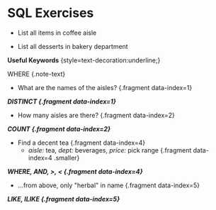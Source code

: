 # SQL Exercises

<div class='row'>
<div class='cell-4'>

* List all items in coffee aisle 

* List all desserts in bakery department

</div>
<div class='cell-2 smallest'>

**Useful Keywords** {style=text-decoration:underline;}

WHERE {.note-text}

</div>
</div><!-- end row -->

<div class='row'>
<div class='cell-4'>

* What are the names of the aisles? {.fragment data-index=1}

</div>
<div class='cell-2 smallest note-text'>

DISTINCT {.fragment data-index=1}

</div>
</div><!-- end row -->

<div class='row'>
<div class='cell-4'>

* How many aisles are there? {.fragment data-index=2}

</div>
<div class='cell-2 smallest note-text'>

COUNT {.fragment data-index=2}

</div>
</div><!-- end row -->

<div class='row'>
<div class='cell-4'>

* Find a decent tea {.fragment data-index=4}
  * *aisle:* tea, *dept:* beverages, *price:* pick range {.fragment data-index=4 .smaller}

</div>
<div class='cell-2 smallest note-text'>

WHERE, AND, &gt;, &lt; {.fragment data-index=4}

</div>
</div><!-- end row -->

<div class='row'>
<div class='cell-4'>

* ...from above, only "herbal" in name {.fragment data-index=5}

</div>
<div class='cell-2 smallest note-text'>

LIKE, ILIKE {.fragment data-index=5}

</div>
</div><!-- end row -->


<style>
.note-text {
  color: var(--darkBlue);
  font-style: italic;
  font-weight: bolder;
  margin-top: 12px;
}
</style>